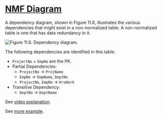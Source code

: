 # [NMF Diagram](https://opentextbc.ca/dbdesign01/chapter/chapter-11-functional-dependencies/)

A dependency diagram, shown in Figure 11.6, illustrates the various dependencies
that might exist in a non-normalized table. A non-normalized table is one that
has data redundancy in it.

![Figure 11.6. Dependency diagram.](https://opentextbc.ca/dbdesign01/wp-content/uploads/sites/11/2013/12/Ch-11-Dependency-Diagram-300x67.jpg)

The following dependencies are identified in this table:

- `ProjectNo` + `EmpNo` are the PK.
- Partial Dependencies:
  - `ProjectNo` &rarr; `ProjName`
  - `EmpNo` &rarr; `EmpName`, `DeptNo`
  - `ProjectNo`, `EmpNo` &rarr; `HrsWork`
- Transitive Dependency:
  - `DeptNo` &rarr; `DeptName`

See [video explanation](https://www.youtube.com/watch?v=VyzKDc2GyW4&ab_channel=CCISFaculty).

See [more example](https://www.czobel.bit.vt.edu/bit4514/handouts/pracHW1-2-soln.pdf).
